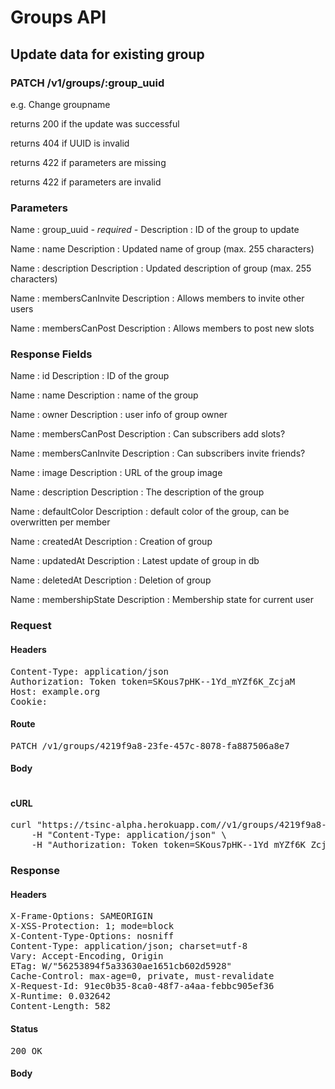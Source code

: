 # Groups API

## Update data for existing group

### PATCH /v1/groups/:group_uuid

e.g. Change groupname

returns 200 if the update was successful

returns 404 if UUID is invalid

returns 422 if parameters are missing

returns 422 if parameters are invalid

### Parameters

Name : group_uuid *- required -*
Description : ID of the group to update

Name : name
Description : Updated name of group (max. 255 characters)

Name : description
Description : Updated description of group (max. 255 characters)

Name : membersCanInvite
Description : Allows members to invite other users

Name : membersCanPost
Description : Allows members to post new slots


### Response Fields

Name : id
Description : ID of the group

Name : name
Description : name of the group

Name : owner
Description : user info of group owner

Name : membersCanPost
Description : Can subscribers add slots?

Name : membersCanInvite
Description : Can subscribers invite friends?

Name : image
Description : URL of the group image

Name : description
Description : The description of the group

Name : defaultColor
Description : default color of the group, can be overwritten per member

Name : createdAt
Description : Creation of group

Name : updatedAt
Description : Latest update of group in db

Name : deletedAt
Description : Deletion of group

Name : membershipState
Description : Membership state for current user

### Request

#### Headers

<pre>Content-Type: application/json
Authorization: Token token=SKous7pHK--1Yd_mYZf6K_ZcjaM
Host: example.org
Cookie: </pre>

#### Route

<pre>PATCH /v1/groups/4219f9a8-23fe-457c-8078-fa887506a8e7</pre>

#### Body
```javascript

```


#### cURL

<pre class="request">curl &quot;https://tsinc-alpha.herokuapp.com//v1/groups/4219f9a8-23fe-457c-8078-fa887506a8e7&quot; -d &#39;{&quot;name&quot;:&quot;bar&quot;,&quot;description&quot;:&quot;This is a new description.&quot;,&quot;membersCanInvite&quot;:true,&quot;membersCanPost&quot;:true}&#39; -X PATCH \
	-H &quot;Content-Type: application/json&quot; \
	-H &quot;Authorization: Token token=SKous7pHK--1Yd_mYZf6K_ZcjaM&quot;</pre>

### Response

#### Headers

<pre>X-Frame-Options: SAMEORIGIN
X-XSS-Protection: 1; mode=block
X-Content-Type-Options: nosniff
Content-Type: application/json; charset=utf-8
Vary: Accept-Encoding, Origin
ETag: W/&quot;56253894f5a33630ae1651cb602d5928&quot;
Cache-Control: max-age=0, private, must-revalidate
X-Request-Id: 91ec0b35-8ca0-48f7-a4aa-febbc905ef36
X-Runtime: 0.032642
Content-Length: 582</pre>

#### Status

<pre>200 OK</pre>

#### Body

```javascript

```
